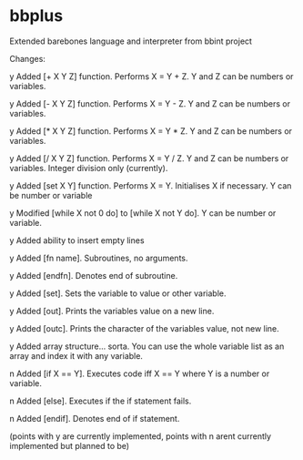 # bbplus
Extended barebones language and interpreter from bbint project


Changes:

y Added [+ X Y Z] function. Performs X = Y + Z. Y and Z can be numbers or variables.

y Added [- X Y Z] function. Performs X = Y - Z. Y and Z can be numbers or variables.

y Added [* X Y Z] function. Performs X = Y * Z. Y and Z can be numbers or variables.

y Added [/ X Y Z] function. Performs X = Y / Z. Y and Z can be numbers or variables. Integer division only (currently).

y Added [set X Y] function. Performs X = Y. Initialises X if necessary. Y can be number or variable

y Modified [while X not 0 do] to [while X not Y do]. Y can be number or variable.

y Added ability to insert empty lines

y Added [fn name]. Subroutines, no arguments.

y Added [endfn]. Denotes end of subroutine.

y Added [set]. Sets the variable to value or other variable.

y Added [out]. Prints the variables value on a new line.

y Added [outc]. Prints the character of the variables value, not new line.

y Added array structure... sorta. You can use the whole variable list as an array and index it with any variable.

n Added [if X == Y]. Executes code iff X == Y where Y is a number or variable.

n Added [else]. Executes if the if statement fails.

n Added [endif]. Denotes end of if statement.


(points with y are currently implemented, points with n arent currently implemented but planned to be)
